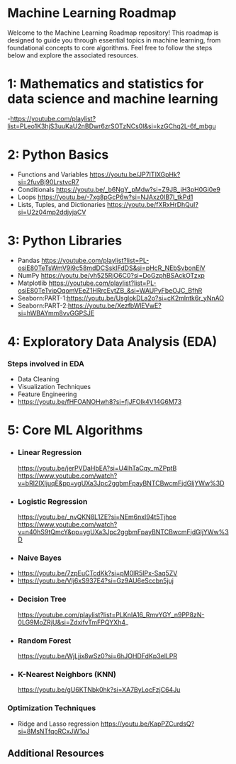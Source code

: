 # Machine Learning Roadmap

Welcome to the Machine Learning Roadmap repository! This roadmap is designed to guide you through essential topics in machine learning, from foundational concepts to core algorithms. Feel free to follow the steps below and explore the associated resources.

# 1: Mathematics and statistics for data science and machine learning

-https://youtube.com/playlist?list=PLeo1K3hjS3uuKaU2nBDwr6zrSOTzNCs0l&si=kzGChq2L-6f_mbgu

# 2: Python Basics

- Functions and Variables https://youtu.be/JP7ITIXGpHk?si=2fuvBj90LrstvcR7
- Conditionals https://youtu.be/_b6NgY_pMdw?si=Z9JB_jH3pH0Gi0e9
- Loops https://youtu.be/-7xg8pGcP6w?si=NJAxz0IB7l_tkPd1
- Lists, Tuples, and Dictionaries https://youtu.be/fXRxHrDhQuI?si=U2z04mp2ddjyjaCV

# 3: Python Libraries

- Pandas https://youtube.com/playlist?list=PL-osiE80TeTsWmV9i9c58mdDCSskIFdDS&si=pHcR_NEbSvbonEiV
- NumPy https://youtu.be/vh525RjO6C0?si=DoGzphBSAckOTzxp
- Matplotlib https://youtube.com/playlist?list=PL-osiE80TeTvipOqomVEeZ1HRrcEvtZB_&si=WAUPyFbeOJC_BfhR
- Seaborn:PART-1:https://youtu.be/UsglokDLa2o?si=cK2mlntk6r_yNnAO
- Seaborn:PART-2:https://youtu.be/XezfbWlEVwE?si=hWBAYmm8vvGGPSJE

# 4: Exploratory Data Analysis (EDA)

### Steps involved in EDA
- Data Cleaning
- Visualization Techniques
- Feature Engineering
- https://youtu.be/fHFOANOHwh8?si=fjJFOlk4V14G6M73

# 5: Core ML Algorithms

- ### Linear Regression
  https://youtu.be/jerPVDaHbEA?si=U4lhTaCqy_mZPptB
  https://www.youtube.com/watch?v=bRl2IXIjuqE&pp=ygUXa3Jpc2ggbmFpayBNTCBwcmFjdGljYWw%3D
- ### Logistic Regression
  https://youtu.be/_nvQKN8L1ZE?si=NEm6nxI94t5Tjhoe
  https://www.youtube.com/watch?v=n40hS9tQmcY&pp=ygUXa3Jpc2ggbmFpayBNTCBwcmFjdGljYWw%3D
- ### Naive Bayes
- https://youtu.be/7zpEuCTcdKk?si=pM0lR5IPx-Saq5ZV
- https://youtu.be/VIj6xS937E4?si=Gz9AU6eSccbn5juj
- ### Decision Tree
  https://youtube.com/playlist?list=PLKnIA16_RmvYGY_n9PP8zN-0LG9MoZRjU&si=ZdxifvTmFPQYXh4_
- ### Random Forest
  https://youtu.be/WjLjjx8wSz0?si=6hJOHDFdKp3elLPR
- ### K-Nearest Neighbors (KNN)
  https://youtu.be/gU6KTNbk0hk?si=XA7ByLocFzjC64Ju


### Optimization Techniques
- Ridge and Lasso regression https://youtu.be/KapPZCurdsQ?si=8MsNTfqoRCxJW1oJ

## Additional Resources

